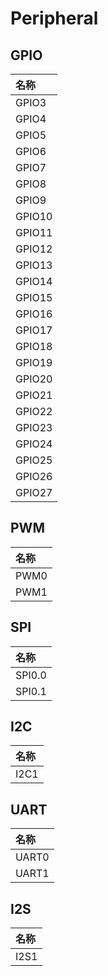 # Peripheral

## GPIO

|名称|
|:--|
|GPIO3|
|GPIO4|
|GPIO5|
|GPIO6|
|GPIO7|
|GPIO8|
|GPIO9|
|GPIO10|
|GPIO11|
|GPIO12|
|GPIO13|
|GPIO14|
|GPIO15|
|GPIO16|
|GPIO17|
|GPIO18|
|GPIO19|
|GPIO20|
|GPIO21|
|GPIO22|
|GPIO23|
|GPIO24|
|GPIO25|
|GPIO26|
|GPIO27|

## PWM

|名称|
|:--|
|PWM0|
|PWM1|

## SPI

|名称|
|:--|
|SPI0.0|
|SPI0.1|

## I2C

|名称|
|:--|
|I2C1|


## UART

|名称|
|:--|
|UART0|
|UART1|

## I2S

|名称|
|:--|
|I2S1|
